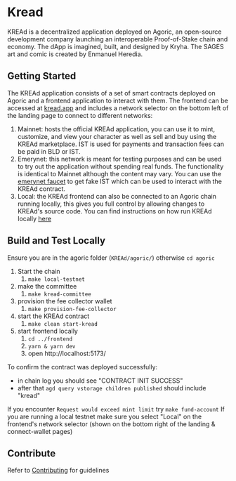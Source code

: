 # Kread

KREAd is a decentralized application deployed on Agoric, an open-source development company launching an interoperable Proof-of-Stake chain and economy. The dApp is imagined, built, and designed by Kryha. The SAGES art and comic is created by Enmanuel Heredia.

## Getting Started

The KREAd application consists of a set of smart contracts deployed on Agoric and a frontend application to interact with them. The frontend can be accessed at [kread.app](http://kread.app/) and includes a network selector on the bottom left of the landing page to connect to different networks:

1. Mainnet: hosts the official KREAd application, you can use it to mint, customize, and view your character as well as sell and buy using the KREAd marketplace. IST is used for payments and transaction fees can be paid in BLD or IST.
2. Emerynet: this network is meant for testing purposes and can be used to try out the application without spending real funds. The functionality is identical to Mainnet although the content may vary. You can use the [emerynet faucet](https://emerynet.faucet.agoric.net/) to get fake IST which can be used to interact with the KREAd contract.
3. Local: the KREAd frontend can also be connected to an Agoric chain running locally, this gives you full control by allowing changes to KREAd's source code. You can find instructions on how run KREAd locally [here](./agoric/README.md)

## Build and Test Locally

Ensure you are in the agoric folder (`KREAd/agoric/`) otherwise `cd agoric`

1. Start the chain
   1. `make local-testnet`
2. make the committee
   1. `make kread-committee`
3. provision the fee collector wallet
   1. `make provision-fee-collector`
4. start the KREAd contract
   1. `make clean start-kread`
5. start frontend locally
   1. `cd ../frontend`
   2. `yarn & yarn dev`
   3. open http://localhost:5173/
   
To confirm the contract was deployed successfully:

- in chain log you should see "CONTRACT INIT SUCCESS"
- after that `agd query vstorage children published` should include "kread"

If you encounter `Request would exceed mint limit` try `make fund-account`
If you are running a local testnet make sure you select "Local" on the frontend's network selector (shown on the bottom right of the landing & connect-wallet pages)

## Contribute

Refer to [Contributing](./CONTRIBUTING.md) for guidelines


